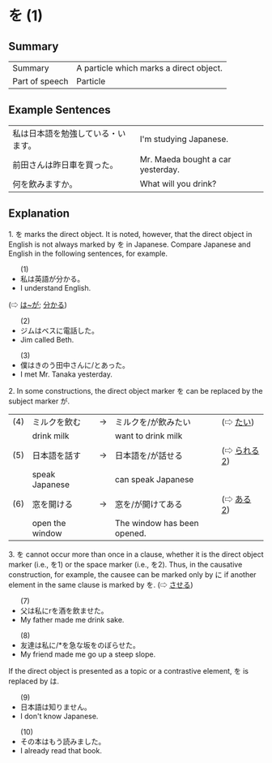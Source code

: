 # を (1)

## Summary

<table><tr>   <td>Summary</td>   <td>A particle which marks a direct object.</td></tr><tr>   <td>Part of speech</td>   <td>Particle</td></tr></table>

## Example Sentences

<table><tr>   <td>私は日本語を勉強している・います。</td>   <td>I'm studying Japanese.</td></tr><tr>   <td>前田さんは昨日車を買った。</td>   <td>Mr. Maeda bought a car yesterday.</td></tr><tr>   <td>何を飲みますか。</td>   <td>What will you drink?</td></tr></table>

## Explanation

<p>1. <span class="cloze">を</span> marks the direct object. It is noted, however, that the direct object in English is not always marked by <span class="cloze">を</span> in Japanese. Compare Japanese and English in the following sentences, for example.</p>  <ul>(1) <li>私は英語が分かる。</li> <li>I understand English.</li> </ul>  <p>(⇨ <a href="#㊦ は～が">は~が</a>; <a href="#㊦ 分かる・わかる">分かる</a>)</p>  <ul>(2) <li>ジムはベスに電話した。</li> <li>Jim called Beth.</li> </ul>  <ul>(3)  <li>僕はきのう田中さんに/とあった。</li> <li>I met Mr. Tanaka yesterday.</li> </ul>  <p>2. In some constructions, the direct object marker <span class="cloze">を</span> can be replaced by the subject marker が. </p>   <table class="table"> <tbody> <tr class="tr"> <td class="td">(4)</td> <td class="td">ミルク<span class="cloze">を</span>飲む</td> <td class="td">→</td> <td class="td">ミルク<span class="cloze">を</span>/が飲みたい</td> <td class="td">(⇨ <a href="#㊦ たい">たい</a>)</td> </tr> <tr class="tr"> <td class="td"></td> <td class="td">drink milk</td> <td class="td"></td> <td class="td">want to drink milk</td> <td class="td"></td> </tr> <tr class="tr"> <td class="td">(5)</td> <td class="td">日本語<span class="cloze">を</span>話す</td> <td class="td">→</td> <td class="td">日本語<span class="cloze">を</span>/が話せる</td> <td class="td">(⇨ <a href="#㊦ られる (2)">られる2</a>)</td> </tr> <tr class="tr"> <td class="td"></td> <td class="td">speak Japanese</td> <td class="td"></td> <td class="td">can speak Japanese</td> <td class="td"></td> </tr> <tr class="tr"> <td class="td">(6)</td> <td class="td">窓<span class="cloze">を</span>開ける</td> <td class="td">→</td> <td class="td">窓<span class="cloze">を</span>/が開けてある</td> <td class="td">(⇨ <a href="#㊦ ある (2)">ある2</a>)</td> </tr> <tr class="tr"> <td class="td"></td> <td class="td">open the window</td> <td class="td"></td> <td class="td">The window has been opened.</td> <td class="td"></td> </tr> </tbody> </table>  <p>3. <span class="cloze">を</span> cannot occur more than once in a clause, whether it is the direct object marker (i.e., <span class="cloze">を</span>1) or the space marker (i.e., <span class="cloze">を</span>2). Thus, in the causative construction, for example, the causee can be marked only by に if another element in the same clause is marked by <span class="cloze">を</span>. (⇨ <a href="#㊦ させる">させる</a>)</p>  <ul>(7) <li>父は私にr<span class="cloze">を</span>酒<span class="cloze">を</span>飲ませた。</li> <li>My father made me drink sake.</li> </ul>  <ul>(8) <li>友達は私に/*<span class="cloze">を</span>急な坂<span class="cloze">を</span>のぼらせた。</li> <li>My friend made me go up a steep slope.</li> </ul>  <p>If the direct object is presented as a topic or a contrastive element, <span class="cloze">を</span> is replaced by は.</p>  <ul>(9) <li>日本語は知りません。</li> <li>I don't know Japanese.</li> </ul>  <ul>(10) <li>その本はもう読みました。</li> <li>I already read that book.</li> </ul>

